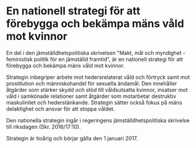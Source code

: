 # En nationell strategi för att förebygga och bekämpa mäns våld mot kvinnor

En del i den jämställdhetspolitiska skrivelsen "Makt, mål och myndighet - feministisk politik för en jämställd framtid", är en nationell strategi för att förebygga och bekämpa mäns våld mot kvinnor.

Strategin inbegriper arbete mot hedersrelaterat våld och förtryck samt mot prostitution och människohandel för sexuella ändamål. Den innehåller åtgärder som stärker skydd och stöd till våldsutsatta kvinnor, insatser mot våld i samkönade relationer samt åtgärder som motarbetar destruktiv maskulinitet och hederstänkande. Strategin sätter också fokus på mäns delaktighet och ansvar för att stoppa våldet.

Den nationella strategin ingår i regeringens jämställdhetspolitiska skrivelse till riksdagen (Skr. 2016/17:10).

Strategin är tioårig och börjar gälla den 1 januari 2017.
